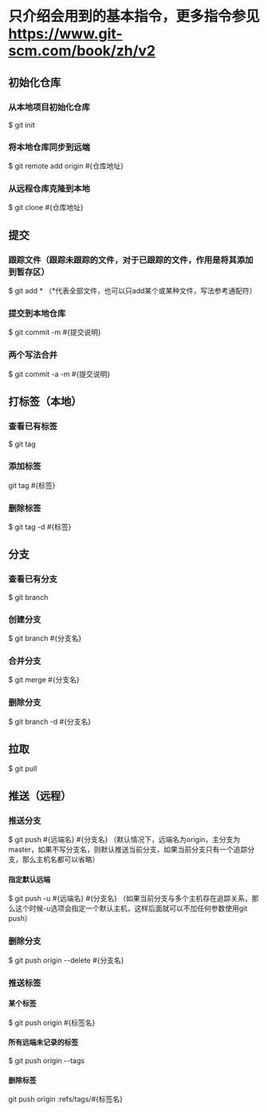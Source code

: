 # 只介绍会用到的基本指令，更多指令参见 https://www.git-scm.com/book/zh/v2

## 初始化仓库
### 从本地项目初始化仓库
$ git init
### 将本地仓库同步到远端
$ git remote add origin #{仓库地址}
### 从远程仓库克隆到本地
$ git clone #{仓库地址}

## 提交
### 跟踪文件（跟踪未跟踪的文件，对于已跟踪的文件，作用是将其添加到暂存区）
$ git add * （*代表全部文件，也可以只add某个或某种文件，写法参考通配符）
### 提交到本地仓库
$ git commit -m #{提交说明}
### 两个写法合并
$ git commit -a -m #{提交说明}


## 打标签（本地）
### 查看已有标签
$ git tag
### 添加标签
git tag #{标签}
### 删除标签
$ git tag -d #{标签}

## 分支
### 查看已有分支
$ git branch
### 创建分支
$ git branch #{分支名}
### 合并分支
$ git merge #{分支名}
### 删除分支
$ git branch -d #{分支名}

## 拉取
$ git pull

## 推送（远程）
### 推送分支
$ git push #{远端名} #{分支名}
（默认情况下，远端名为origin，主分支为master，如果不写分支名，则默认推送当前分支，如果当前分支只有一个追踪分支，那么主机名都可以省略）
#### 指定默认远端
$ git push -u #{远端名} #{分支名}
（如果当前分支与多个主机存在追踪关系，那么这个时候-u选项会指定一个默认主机，这样后面就可以不加任何参数使用git push）
### 删除分支
$ git push origin --delete #{分支名}
### 推送标签
#### 某个标签
$ git push origin #{标签名}
#### 所有远端未记录的标签
$ git push origin --tags
#### 删除标签
git push origin :refs/tags/#{标签名}


